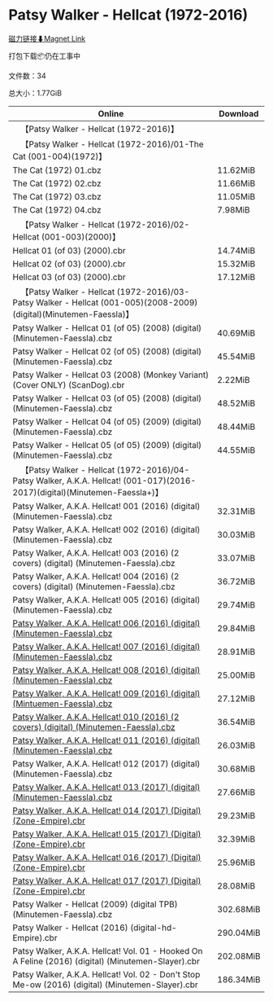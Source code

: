# Patsy Walker - Hellcat (1972-2016)

[磁力链接⬇Magnet Link](magnet:?xt=urn:btih:72d891162a03a247a99aaf319189eac0709406d1&dn=Patsy%20Walker%20-%20Hellcat%20%281972-2016%29)

打包下载📦仍在工事中

文件数：34

总大小：1.77GiB

Online | Download
--- | ---
&emsp;【Patsy Walker - Hellcat (1972-2016)】 | 
&emsp;【Patsy Walker - Hellcat (1972-2016)/01-The Cat (001-004)(1972)】 | 
The Cat (1972) 01.cbz | 11.62MiB
The Cat (1972) 02.cbz | 11.66MiB
The Cat (1972) 03.cbz | 11.05MiB
The Cat (1972) 04.cbz | 7.98MiB
&emsp;【Patsy Walker - Hellcat (1972-2016)/02-Hellcat (001-003)(2000)】 | 
Hellcat 01 (of 03) (2000).cbr | 14.74MiB
Hellcat 02 (of 03) (2000).cbr | 15.32MiB
Hellcat 03 (of 03) (2000).cbr | 17.12MiB
&emsp;【Patsy Walker - Hellcat (1972-2016)/03-Patsy Walker - Hellcat (001-005)(2008-2009)(digital)(Minutemen-Faessla)】 | 
Patsy Walker - Hellcat 01 (of 05) (2008) (digital) (Minutemen-Faessla).cbz | 40.69MiB
Patsy Walker - Hellcat 02 (of 05) (2008) (digital) (Minutemen-Faessla).cbz | 45.54MiB
Patsy Walker - Hellcat 03 (2008) (Monkey Variant) (Cover ONLY) (ScanDog).cbr | 2.22MiB
Patsy Walker - Hellcat 03 (of 05) (2008) (digital) (Minutemen-Faessla).cbz | 48.52MiB
Patsy Walker - Hellcat 04 (of 05) (2009) (digital) (Minutemen-Faessla).cbz | 48.44MiB
Patsy Walker - Hellcat 05 (of 05) (2009) (digital) (Minutemen-Faessla).cbz | 44.55MiB
&emsp;【Patsy Walker - Hellcat (1972-2016)/04-Patsy Walker, A.K.A. Hellcat! (001-017)(2016-2017)(digital)(Minutemen-Faessla+)】 | 
Patsy Walker, A.K.A. Hellcat! 001 (2016) (digital) (Minutemen-Faessla).cbz | 32.31MiB
Patsy Walker, A.K.A. Hellcat! 002 (2016) (digital) (Minutemen-Faessla).cbz | 30.03MiB
Patsy Walker, A.K.A. Hellcat! 003 (2016) (2 covers) (digital) (Minutemen-Faessla).cbz | 33.07MiB
Patsy Walker, A.K.A. Hellcat! 004 (2016) (2 covers) (digital) (Minutemen-Faessla).cbz | 36.72MiB
Patsy Walker, A.K.A. Hellcat! 005 (2016) (digital) (Minutemen-Faessla).cbz | 29.74MiB
[Patsy Walker, A.K.A. Hellcat! 006 (2016) (digital) (Minutemen-Faessla).cbz](https://github.com/alicewish/markdown/blob/master/comic/Patsy-Walker-A-K-A-Hellcat-006-2016-digital-Minutemen-Faessla-cbz.md) | 29.84MiB
[Patsy Walker, A.K.A. Hellcat! 007 (2016) (digital) (Minutemen-Faessla).cbz](https://github.com/alicewish/markdown/blob/master/comic/Patsy-Walker-A-K-A-Hellcat-007-2016-digital-Minutemen-Faessla-cbz.md) | 28.91MiB
[Patsy Walker, A.K.A. Hellcat! 008 (2016) (digital) (Minutemen-Faessla).cbz](https://github.com/alicewish/markdown/blob/master/comic/Patsy-Walker-A-K-A-Hellcat-008-2016-digital-Minutemen-Faessla-cbz.md) | 25.00MiB
[Patsy Walker, A.K.A. Hellcat! 009 (2016) (digital) (Mintuemen-Faessla).cbz](https://github.com/alicewish/markdown/blob/master/comic/Patsy-Walker-A-K-A-Hellcat-009-2016-digital-Mintuemen-Faessla-cbz.md) | 27.12MiB
[Patsy Walker, A.K.A. Hellcat! 010 (2016) (2 covers) (digital) (Minutemen-Faessla).cbz](https://github.com/alicewish/markdown/blob/master/comic/Patsy-Walker-A-K-A-Hellcat-010-2016-2-covers-digital-Minutemen-Faessla-cbz.md) | 36.54MiB
[Patsy Walker, A.K.A. Hellcat! 011 (2016) (digital) (Minutemen-Faessla).cbz](https://github.com/alicewish/markdown/blob/master/comic/Patsy-Walker-A-K-A-Hellcat-011-2016-digital-Minutemen-Faessla-cbz.md) | 26.03MiB
Patsy Walker, A.K.A. Hellcat! 012 (2017) (digital) (Minutemen-Faessla).cbz | 30.68MiB
[Patsy Walker, A.K.A. Hellcat! 013 (2017) (digital) (Minutemen-Faessla).cbz](https://github.com/alicewish/markdown/blob/master/comic/Patsy-Walker-A-K-A-Hellcat-013-2017-digital-Minutemen-Faessla-cbz.md) | 27.66MiB
[Patsy Walker, A.K.A. Hellcat! 014 (2017) (Digital) (Zone-Empire).cbr](https://github.com/alicewish/markdown/blob/master/comic/Patsy-Walker-A-K-A-Hellcat-014-2017-Digital-Zone-Empire-cbr.md) | 29.23MiB
[Patsy Walker, A.K.A. Hellcat! 015 (2017) (Digital) (Zone-Empire).cbr](https://github.com/alicewish/markdown/blob/master/comic/Patsy-Walker-A-K-A-Hellcat-015-2017-Digital-Zone-Empire-cbr.md) | 32.39MiB
[Patsy Walker, A.K.A. Hellcat! 016 (2017) (Digital) (Zone-Empire).cbr](https://github.com/alicewish/markdown/blob/master/comic/Patsy-Walker-A-K-A-Hellcat-016-2017-Digital-Zone-Empire-cbr.md) | 25.96MiB
[Patsy Walker, A.K.A. Hellcat! 017 (2017) (Digital) (Zone-Empire).cbr](https://github.com/alicewish/markdown/blob/master/comic/Patsy-Walker-A-K-A-Hellcat-017-2017-Digital-Zone-Empire-cbr.md) | 28.08MiB
Patsy Walker - Hellcat (2009) (digital TPB) (Minutemen-Faessla).cbz | 302.68MiB
Patsy Walker - Hellcat (2016) (digital-hd-Empire).cbr | 290.04MiB
Patsy Walker, A.K.A. Hellcat! Vol. 01 - Hooked On A Feline (2016) (digital) (Minutemen-Slayer).cbr | 202.08MiB
Patsy Walker, A.K.A. Hellcat! Vol. 02 - Don't Stop Me-ow (2016) (digital) (Minutemen-Slayer).cbr | 186.34MiB
